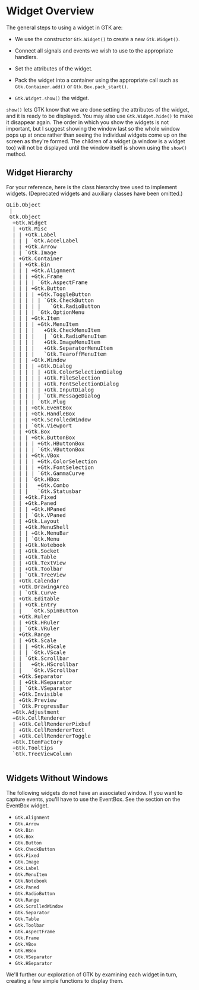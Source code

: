 # Widget Overview

The general steps to using a widget in GTK are:

* We use the constructor `Gtk.Widget()` to create a new `Gtk.Widget()`.

* Connect all signals and events we wish to use to the appropriate handlers.

* Set the attributes of the widget.

* Pack the widget into a container using the appropriate call such as
  `Gtk.Container.add()` or `Gtk.Box.pack_start()`.

* `Gtk.Widget.show()` the widget.

`show()` lets GTK know that we are done setting the attributes of the widget,
and it is ready to be displayed. You may also use `Gtk.Widget.hide()` to make it
disappear again. The order in which you show the widgets is not important, but I
suggest showing the window last so the whole window pops up at once rather than
seeing the individual widgets come up on the screen as they're formed. The
children of a widget (a window is a widget too) will not be displayed until the
window itself is shown using the `show()` method.

## Widget Hierarchy

For your reference, here is the class hierarchy tree used to implement widgets.
(Deprecated widgets and auxiliary classes have been omitted.)

<pre>
GLib.Object
 |
 Gtk.Object
  +Gtk.Widget
  | +Gtk.Misc
  | | +Gtk.Label
  | | | `Gtk.AccelLabel
  | | +Gtk.Arrow
  | | `Gtk.Image
  | +Gtk.Container
  | | +Gtk.Bin
  | | | +Gtk.Alignment
  | | | +Gtk.Frame
  | | | | `Gtk.AspectFrame
  | | | +Gtk.Button
  | | | | +Gtk.ToggleButton
  | | | | | `Gtk.CheckButton
  | | | | |   `Gtk.RadioButton
  | | | | `Gtk.OptionMenu
  | | | +Gtk.Item
  | | | | +Gtk.MenuItem
  | | | |   +Gtk.CheckMenuItem
  | | | |   | `Gtk.RadioMenuItem
  | | | |   +Gtk.ImageMenuItem
  | | | |   +Gtk.SeparatorMenuItem
  | | | |   `Gtk.TearoffMenuItem
  | | | +Gtk.Window
  | | | | +Gtk.Dialog
  | | | | | +Gtk.ColorSelectionDialog
  | | | | | +Gtk.FileSelection
  | | | | | +Gtk.FontSelectionDialog
  | | | | | +Gtk.InputDialog
  | | | | | `Gtk.MessageDialog
  | | | | `Gtk.Plug
  | | | +Gtk.EventBox
  | | | +Gtk.HandleBox
  | | | +Gtk.ScrolledWindow
  | | | `Gtk.Viewport
  | | +Gtk.Box
  | | | +Gtk.ButtonBox
  | | | | +Gtk.HButtonBox
  | | | | `Gtk.VButtonBox
  | | | +Gtk.VBox
  | | | | +Gtk.ColorSelection
  | | | | +Gtk.FontSelection
  | | | | `Gtk.GammaCurve
  | | | `Gtk.HBox
  | | |   +Gtk.Combo
  | | |   `Gtk.Statusbar
  | | +Gtk.Fixed
  | | +Gtk.Paned
  | | | +Gtk.HPaned
  | | | `Gtk.VPaned
  | | +Gtk.Layout
  | | +Gtk.MenuShell
  | | | +Gtk.MenuBar
  | | | `Gtk.Menu
  | | +Gtk.Notebook
  | | +Gtk.Socket
  | | +Gtk.Table
  | | +Gtk.TextView
  | | +Gtk.Toolbar
  | | `Gtk.TreeView
  | +Gtk.Calendar
  | +Gtk.DrawingArea
  | | `Gtk.Curve
  | +Gtk.Editable
  | | +Gtk.Entry
  | |   `Gtk.SpinButton
  | +Gtk.Ruler
  | | +Gtk.HRuler
  | | `Gtk.VRuler
  | +Gtk.Range
  | | +Gtk.Scale
  | | | +Gtk.HScale
  | | | `Gtk.VScale
  | | `Gtk.Scrollbar
  | |   +Gtk.HScrollbar
  | |   `Gtk.VScrollbar
  | +Gtk.Separator
  | | +Gtk.HSeparator
  | | `Gtk.VSeparator
  | +Gtk.Invisible
  | +Gtk.Preview
  | `Gtk.ProgressBar
  +Gtk.Adjustment
  +Gtk.CellRenderer
  | +Gtk.CellRendererPixbuf
  | +Gtk.CellRendererText
  | +Gtk.CellRendererToggle
  +Gtk.ItemFactory
  +Gtk.Tooltips
  `Gtk.TreeViewColumn

</pre>




## Widgets Without Windows

The following widgets do not have an associated window. If you want to capture
events, you'll have to use the EventBox. See the section on the EventBox widget.

* `Gtk.Alignment`
* `Gtk.Arrow`
* `Gtk.Bin`
* `Gtk.Box`
* `Gtk.Button`
* `Gtk.CheckButton`
* `Gtk.Fixed`
* `Gtk.Image`
* `Gtk.Label`
* `Gtk.MenuItem`
* `Gtk.Notebook`
* `Gtk.Paned`
* `Gtk.RadioButton`
* `Gtk.Range`
* `Gtk.ScrolledWindow`
* `Gtk.Separator`
* `Gtk.Table`
* `Gtk.Toolbar`
* `Gtk.AspectFrame`
* `Gtk.Frame`
* `Gtk.VBox`
* `Gtk.HBox`
* `Gtk.VSeparator`
* `Gtk.HSeparator`

We'll further our exploration of GTK by examining each widget in turn, creating
a few simple functions to display them.
